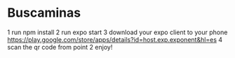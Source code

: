 # Buscaminas
1 run npm install 
2 run expo start
3 download your expo client to your phone https://play.google.com/store/apps/details?id=host.exp.exponent&hl=es
4 scan the qr code from point 2
enjoy!
